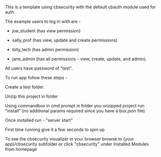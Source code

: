 This is a template using cbsecurity with the default cbauth module used for auth

The example users to log in with are  -  

 - joe_student (has view permission)

 - sally_prof (has view, update and create permissions)
 
 - billy_tech (has admin permission)
 
 - jane_admin (has all permissions  - view, create, update, and admin). 
 
 All users have password of "test".


To run app follow these steps - 

Create a test folder.

Unzip this project in folder

Using commandbox in cmd prompt in folder you unzipped project run "install"  (no additional params required since you have a box.json file)

Once installed run  - "server start"

First time running give it a few seconds to spin up

To see the cbsecurity visualizer in your browser browse to {your app}/cbsecurity subfolder or click "cbsecurity" under Installed Modules from homepage




